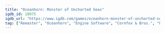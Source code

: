 ```yaml
---
title: "Oceanhorn: Monster of Uncharted Seas"
igdb_id: 18975
igdb_url: "https://www.igdb.com/games/oceanhorn-monster-of-uncharted-seas"
tag: ["Remaster", "Oceanhorn", "Engine Software", "Cornfox & Bros.", "FDG Entertainment", "Role-playing (RPG)", "Adventure", "Indie", "Single player", "Bird view / Isometric", "Action", "Fantasy"]
---
```

